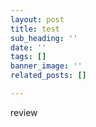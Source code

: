```yaml
---
layout: post
title: test
sub_heading: ''
date: ''
tags: []
banner_image: ''
related_posts: []

---
```

review